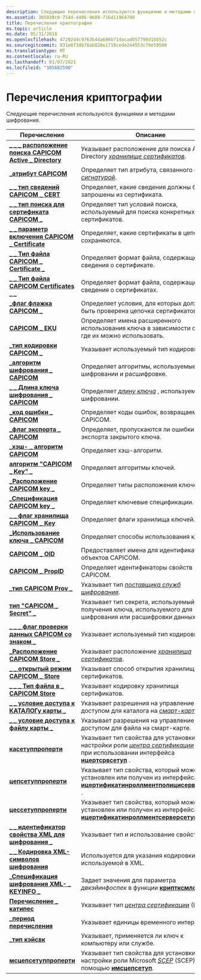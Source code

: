 ```yaml
---
description: Следующие перечисления используются функциями и методами шифрования.
ms.assetid: 305038c0-754d-4406-9689-716d11964700
title: Перечисления криптографии
ms.topic: article
ms.date: 05/31/2018
ms.openlocfilehash: 47202d4c9763b4da686b71dacad057798d1bb52c
ms.sourcegitcommit: 831e8f3db78ab820e1710cede244553c70e50500
ms.translationtype: MT
ms.contentlocale: ru-RU
ms.lasthandoff: 01/07/2021
ms.locfileid: "105682590"
---
```

# <a name="cryptography-enumerations"></a>Перечисления криптографии

Следующие перечисления используются функциями и методами шифрования.



| Перечисление                                                                                      | Описание                                                                                                                                                                                                                                                                                     |
|--------------------------------------------------------------------------------------------------|-------------------------------------------------------------------------------------------------------------------------------------------------------------------------------------------------------------------------------------------------------------------------------------------------|
| [**\_ \_ \_ расположение поиска CAPICOM Active \_ Directory**](capicom-active-directory-search-location.md) | Указывает расположение для поиска Active Directory [*хранилище сертификатов*](../secgloss/c-gly.md).                                                                                                                            |
| [**\_атрибут CAPICOM**](capicom-attribute.md)                                                  | Определяет тип атрибута, связанного с [*сигнатурой*](../secgloss/d-gly.md).                                                                                                                                                  |
| [**\_ \_ тип сведений CAPICOM \_ CERT**](capicom-cert-info-type.md)                                      | Определяет, какие сведения должны быть запрошены из сертификата.                                                                                                                                                                                                                                   |
| [**\_ \_ тип поиска для сертификата CAPICOM \_**](capicom-certificate-find-type.md)                        | Определяет тип условий поиска, используемый для поиска конкретных сертификатов.                                                                                                                                                                                                                         |
| [**\_ \_ параметр включения CAPICOM \_ Certificate**](capicom-certificate-include-option.md)              | Определяет, какие сертификаты в цепочке сохраняются.                                                                                                                                                                                                                                                |
| [**\_ \_ Тип файла CAPICOM \_ Certificate \_**](capicom-certificate-save-as-type.md)                 | Определяет формат файла, содержащего сведения о сертификате.                                                                                                                                                                                                                             |
| [**\_ \_ Тип файла CAPICOM Certificates \_ \_**](capicom-certificates-save-as-type.md)               | Определяет формат файла, содержащего сведения о сертификатах.                                                                                                                                                                                                                            |
| [**\_флаг флажка CAPICOM \_**](capicom-check-flag.md)                                               | Определяет условия, для которых должна быть проверена цепочка сертификатов.                                                                                                                                                                                                                          |
| [**CAPICOM \_ EKU**](capicom-eku.md)                                                              | Определяет имена расширенного использования ключа в зависимости от того, где их можно использовать.                                                                                                                                                                                                                           |
| [**\_тип кодировки CAPICOM \_**](capicom-encoding-type.md)                                         | Указывает используемый тип кодировки.                                                                                                                                                                                                                                                               |
| [**\_алгоритм шифрования \_ CAPICOM**](capicom-encryption-algorithm.md)                           | Определяет алгоритмы, используемые при шифровании и расшифровке.                                                                                                                                                                                                                                 |
| [**\_ \_ Длина ключа шифрования \_ CAPICOM**](capicom-encryption-key-length.md)                        | Определяет [*длину ключа*](../secgloss/k-gly.md) , используемую при шифровании.                                                                                                                                                                          |
| [**\_код ошибки \_ CAPICOM**](capicom-error-code.md)                                               | Определяет коды ошибок, возвращаемые CAPICOM.                                                                                                                                                                                                                                               |
| [**\_флаг экспорта \_ CAPICOM**](capicom-export-flag.md)                                             | Определяет, пропускаются ли ошибки экспорта закрытого ключа.                                                                                                                                                                                                                                           |
| [**\_хэш- \_ алгоритм CAPICOM**](capicom-hash-algorithm.md)                                       | Определяет хэш-алгоритм.                                                                                                                                                                                                                                                                       |
| [**алгоритм "CAPICOM \_ Key" \_**](capicom-key-algorithm.md)                                         | Определяет алгоритмы ключей.                                                                                                                                                                                                                                                                         |
| [**\_Расположение CAPICOM key \_**](capicom-key-location.md)                                           | Определяет типы расположения ключей.                                                                                                                                                                                                                                                                     |
| [**\_Спецификация CAPICOM key \_**](capicom-key-spec.md)                                                   | Определяет ключевые спецификации.                                                                                                                                                                                                                                                                     |
| [**\_ \_ флаг хранилища CAPICOM \_ Key**](capicom-key-storage-flag.md)                                  | Определяет флаги хранилища ключей.                                                                                                                                                                                                                                                                      |
| [**\_Использование ключа \_ CAPICOM**](capicom-key-usage.md)                                                 | Определяет способы использования ключа.                                                                                                                                                                                                                                                    |
| [**CAPICOM \_ OID**](capicom-oid.md)                                                              | Предоставляет имена для идентификаторов объектов CAPICOM.                                                                                                                                                                                                                                              |
| [**CAPICOM \_ PropID**](capicom-propid.md)                                                        | Определяет идентификаторы свойств CAPICOM.                                                                                                                                                                                                                                                       |
| [**\_тип CAPICOM Prov \_**](capicom-prov-type.md)                                                 | Указывает тип [*поставщика служб шифрования*](../secgloss/c-gly.md).                                                                                                                             |
| [**тип "CAPICOM \_ Secret" \_**](capicom-secret-type.md)                                             | Указывает тип секрета, используемый для получения ключа, используемого для шифрования или расшифровки данных.                                                                                                                                                                                              |
| [**\_ \_ \_ флаг проверки данных CAPICOM со знаком \_**](capicom-signed-data-verify-flag.md)                   | Указывает используемый тип кодировки.                                                                                                                                                                                                                                                               |
| [**\_Расположение CAPICOM Store \_**](capicom-store-location.md)                                       | Указывает расположение [*хранилища сертификатов*](../secgloss/c-gly.md).                                                                                                                                                              |
| [**\_ \_ открытый режим CAPICOM \_ Store**](capicom-store-open-mode.md)                                    | Указывает способ открытия хранилища сертификатов.                                                                                                                                                                                                                                              |
| [**\_ \_ \_ Тип файла в \_ CAPICOM Store**](capicom-store-save-as-type.md)                             | Указывает кодировку хранилища сертификатов.                                                                                                                                                                                                                                                  |
| [**\_ \_ условие доступа к КАТАЛОГу карты \_**](card-directory-access-condition.md)                    | Указывает разрешения на управление доступом для каталога на [*смарт-карте*](../secgloss/s-gly.md).                                                                                                                                                     |
| [**\_ \_ условие доступа к файлу карты \_**](card-file-access-condition.md)                              | Указывает разрешения на управление доступом для файла на смарт-карте.                                                                                                                                                                                                                                |
| [**касетуппроперти**](/windows/win32/api/casetup/ne-casetup-casetupproperty)                                         | Указывает тип свойства для установки и настройки роли [*центра сертификации*](../secgloss/c-gly.md) (ЦС) при использовании интерфейса [**ицертсрвсетуп**](/windows/desktop/api/Casetup/nn-casetup-icertsrvsetup) .                                   |
| [**цепсетуппроперти**](/windows/win32/api/casetup/ne-casetup-cepsetupproperty)                                                     | Указывает тип свойства, который может быть установлен или получен из интерфейса [**ицертификатинроллментполицисерверсетуп**](/windows/desktop/api/Casetup/nn-casetup-icertificateenrollmentpolicyserversetup) .                                                                                                                         |
| [**цессетуппроперти**](/windows/win32/api/casetup/ne-casetup-cessetupproperty)                                                     | Указывает тип свойства, который может быть установлен или получен из интерфейса [**ицертификатинроллментсерверсетуп**](/windows/desktop/api/Casetup/nn-casetup-icertificateenrollmentserversetup) .                                                                                                                                     |
| [**\_ \_ идентификатор свойства XML для шифрования \_**](/windows/desktop/api/Cryptxml/ne-cryptxml-crypt_xml_property_id)                                        | Указывает тип и использование свойства XML.                                                                                                                                                                                                                                               |
| [**\_ \_ Кодировка XML-символов шифрования**](/windows/desktop/api/Cryptxml/ne-cryptxml-crypt_xml_charset)                                                 | Используется для указания кодировки, используемой в XML.                                                                                                                                                                                                                                              |
| [**\_Спецификация шифрования XML- \_ KEYINFO \_**](/windows/desktop/api/Cryptxml/ne-cryptxml-crypt_xml_keyinfo_spec)                                      | Задает значения для параметра *двкэйинфоспек* в функции [**криптксмлсигн**](/windows/desktop/api/Cryptxml/nf-cryptxml-cryptxmlsign) .                                                                                                                                                                                        |
| [**Перечисление \_ катипес**](/windows/desktop/api/Certsrv/ne-certsrv-enum_catypes)                                                            | Указывает тип [*центра сертификации*](../secgloss/c-gly.md) (ЦС).                                                                                                                                                  |
| [**\_период перечисления**](/windows/desktop/api/celib/ne-celib-enum_period)                                                              | Указывает единицы временного интервала.                                                                                                                                                                                                                                                             |
| [**\_тип кэйсвк**](keysvc-type.md)                                                              | Указывает, применяется ли ключ к компьютеру или службе.                                                                                                                                                                                                                                     |
| [**мсцепсетуппроперти**](/windows/win32/api/casetup/ne-casetup-mscepsetupproperty)                                                 | Указывает тип свойства для установки и настройки роли Microsoft [*SCEP*](../secgloss/s-gly.md) (SCEP) с помощью [**имсцепсетуп**](/windows/desktop/api/Casetup/nn-casetup-imscepsetup). |



 

 

 
